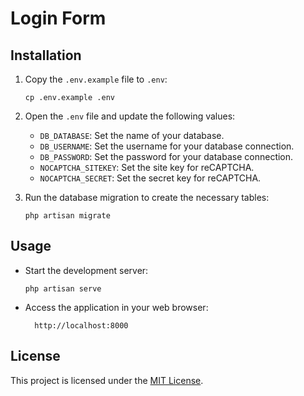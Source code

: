 # Login Form

## Installation

1. Copy the `.env.example` file to `.env`:
   ```shell
   cp .env.example .env
   ```
2. Open the `.env` file and update the following values:
     * `DB_DATABASE`: Set the name of your database.
     * `DB_USERNAME`: Set the username for your database connection.
     * `DB_PASSWORD`: Set the password for your database connection.
     * `NOCAPTCHA_SITEKEY`: Set the site key for reCAPTCHA.
     * `NOCAPTCHA_SECRET`: Set the secret key for reCAPTCHA.

3. Run the database migration to create the necessary tables:
    ```shell
    php artisan migrate
    ```

## Usage
* Start the development server:
  ```shell
  php artisan serve
  ```
* Access the application in your web browser:
  ```shell
    http://localhost:8000
    ```
## License

This project is licensed under the [MIT License](https://opensource.org/license/mit).



